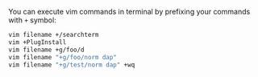 You can execute vim commands in terminal by prefixing your commands with `+` symbol:

```bash
vim filename +/searchterm
vim +PlugInstall
vim filename +g/foo/d
vim filename "+g/foo/norm dap"
vim filename "+g/test/norm dap" +wq
```



